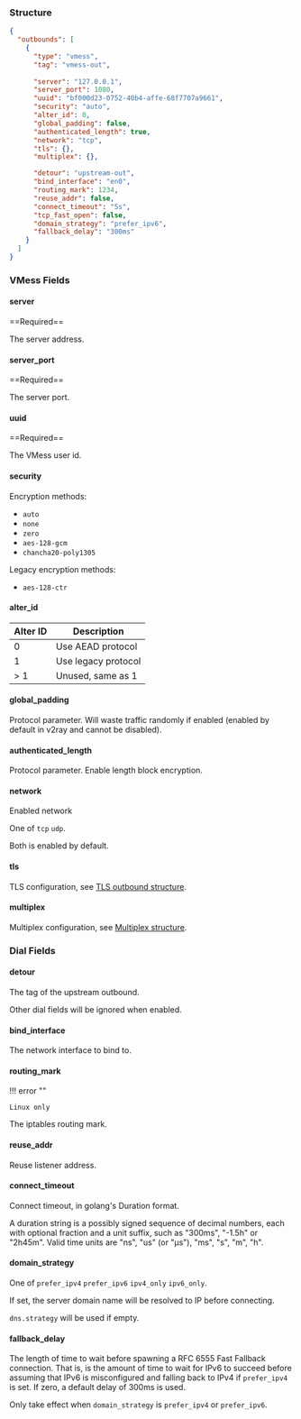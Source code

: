 ### Structure

```json
{
  "outbounds": [
    {
      "type": "vmess",
      "tag": "vmess-out",
      
      "server": "127.0.0.1",
      "server_port": 1080,
      "uuid": "bf000d23-0752-40b4-affe-68f7707a9661",
      "security": "auto",
      "alter_id": 0,
      "global_padding": false,
      "authenticated_length": true,
      "network": "tcp",
      "tls": {},
      "multiplex": {},

      "detour": "upstream-out",
      "bind_interface": "en0",
      "routing_mark": 1234,
      "reuse_addr": false,
      "connect_timeout": "5s",
      "tcp_fast_open": false,
      "domain_strategy": "prefer_ipv6",
      "fallback_delay": "300ms"
    }
  ]
}
```

### VMess Fields

#### server

==Required==

The server address.

#### server_port

==Required==

The server port.

#### uuid

==Required==

The VMess user id.

#### security

Encryption methods:

* `auto`
* `none`
* `zero`
* `aes-128-gcm`
* `chancha20-poly1305`

Legacy encryption methods:

* `aes-128-ctr`

#### alter_id

| Alter ID | Description         |
|----------|---------------------|
| 0        | Use AEAD protocol   |
| 1        | Use legacy protocol |
| > 1      | Unused, same as 1   |

#### global_padding

Protocol parameter. Will waste traffic randomly if enabled (enabled by default in v2ray and cannot be disabled).

#### authenticated_length

Protocol parameter. Enable length block encryption.

#### network

Enabled network

One of `tcp` `udp`.

Both is enabled by default.

#### tls

TLS configuration, see [TLS outbound structure](/configuration/shared/tls/#outbound-structure).

#### multiplex

Multiplex configuration, see [Multiplex structure](/configuration/shared/multiplex).

### Dial Fields

#### detour

The tag of the upstream outbound.

Other dial fields will be ignored when enabled.

#### bind_interface

The network interface to bind to.

#### routing_mark

!!! error ""

    Linux only

The iptables routing mark.

#### reuse_addr

Reuse listener address.

#### connect_timeout

Connect timeout, in golang's Duration format.

A duration string is a possibly signed sequence of
decimal numbers, each with optional fraction and a unit suffix,
such as "300ms", "-1.5h" or "2h45m".
Valid time units are "ns", "us" (or "µs"), "ms", "s", "m", "h".

#### domain_strategy

One of `prefer_ipv4` `prefer_ipv6` `ipv4_only` `ipv6_only`.

If set, the server domain name will be resolved to IP before connecting.

`dns.strategy` will be used if empty.

#### fallback_delay

The length of time to wait before spawning a RFC 6555 Fast Fallback connection.
That is, is the amount of time to wait for IPv6 to succeed before assuming
that IPv6 is misconfigured and falling back to IPv4 if `prefer_ipv4` is set.
If zero, a default delay of 300ms is used.

Only take effect when `domain_strategy` is `prefer_ipv4` or `prefer_ipv6`.